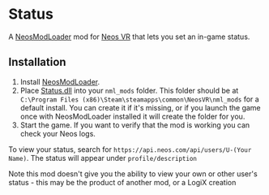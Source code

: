 # Status

A [NeosModLoader](https://github.com/zkxs/NeosModLoader) mod for [Neos VR](https://neos.com/) that lets you set an in-game status.

## Installation
1. Install [NeosModLoader](https://github.com/zkxs/NeosModLoader).
1. Place [Status.dll](https://github.com/dfgHiatus/Status/releases/latest/download/Status.dll) into your `nml_mods` folder. This folder should be at `C:\Program Files (x86)\Steam\steamapps\common\NeosVR\nml_mods` for a default install. You can create it if it's missing, or if you launch the game once with NeosModLoader installed it will create the folder for you.
1. Start the game. If you want to verify that the mod is working you can check your Neos logs.

To view your status, search for `https://api.neos.com/api/users/U-(Your Name)`. The status will appear under `profile/description`

Note this mod doesn't give you the ability to view your own or other user's status - this may be the product of another mod, or a LogiX creation
